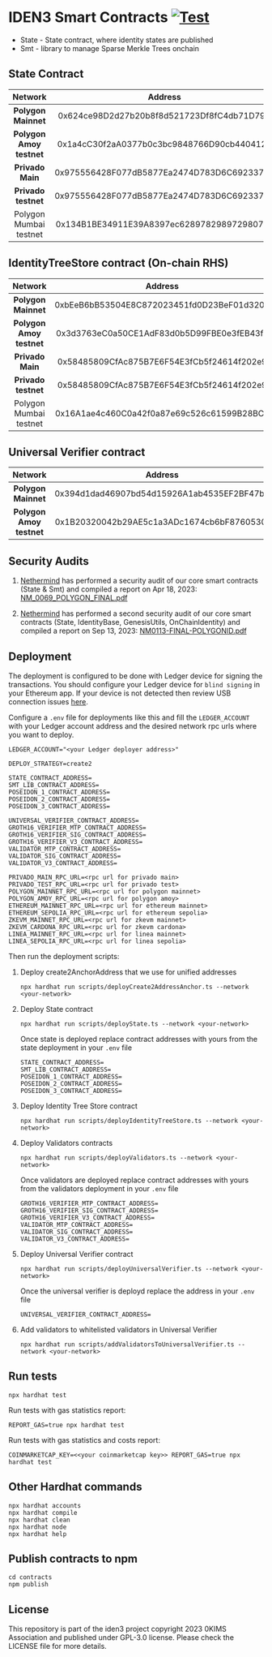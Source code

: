 # IDEN3 Smart Contracts [![Test](https://github.com/iden3/contracts/workflows/Tests/badge.svg)](https://github.com/iden3/contracts/actions?query=workflow%3ATests)

- State - State contract, where identity states are published
- Smt - library to manage Sparse Merkle Trees onchain

## State Contract

|        Network             |     Address                                |
|:--------------------------:|:------------------------------------------:|
| **Polygon Mainnet**        | 0x624ce98D2d27b20b8f8d521723Df8fC4db71D79D |
| **Polygon Amoy testnet**   | 0x1a4cC30f2aA0377b0c3bc9848766D90cb4404124 |
| **Privado Main**           | 0x975556428F077dB5877Ea2474D783D6C69233742 |
| **Privado testnet**        | 0x975556428F077dB5877Ea2474D783D6C69233742 |
| Polygon Mumbai testnet     | 0x134B1BE34911E39A8397ec6289782989729807a4 |

## IdentityTreeStore contract (On-chain RHS)

|        Network             |     Address                                |
|:--------------------------:|:------------------------------------------:|
| **Polygon Mainnet**        | 0xbEeB6bB53504E8C872023451fd0D23BeF01d320B |
| **Polygon Amoy testnet**   | 0x3d3763eC0a50CE1AdF83d0b5D99FBE0e3fEB43fb |
| **Privado Main**           | 0x58485809CfAc875B7E6F54E3fCb5f24614f202e9 |
| **Privado testnet**        | 0x58485809CfAc875B7E6F54E3fCb5f24614f202e9 |
| Polygon Mumbai testnet     | 0x16A1ae4c460C0a42f0a87e69c526c61599B28BC9 |


## Universal Verifier contract

|        Network             |     Address                                |
|:--------------------------:|:------------------------------------------:|
| **Polygon Mainnet**        | 0x394d1dad46907bd54d15926A1ab4535EF2BF47b1 |
| **Polygon Amoy testnet**   | 0x1B20320042b29AE5c1a3ADc1674cb6bF8760530f |

## Security Audits

1. [Nethermind](https://nethermind.io/smart-contracts-audits/) has performed a security audit of our core smart contracts (State & Smt) and compiled a report on Apr 18, 2023: 
   [NM_0069_POLYGON_FINAL.pdf](https://iden3-circuits-bucket.s3.eu-west-1.amazonaws.com/audit_reports/NM_0069_POLYGON_FINAL.pdf)

2. [Nethermind](https://nethermind.io/smart-contracts-audits/) has performed a second security audit of our core smart contracts (State, IdentityBase, GenesisUtils, OnChainIdentity) and compiled a report on Sep 13, 2023:
   [NM0113-FINAL-POLYGONID.pdf](https://iden3-circuits-bucket.s3.eu-west-1.amazonaws.com/audit_reports/NM0113-FINAL-POLYGONID.pdf)

## Deployment

The deployment is configured to be done with Ledger device for signing the transactions.
You should configure your Ledger device for `blind signing` in your Ethereum app.
If your device is not detected then review USB connection issues [here](https://support.ledger.com/article/115005165269-zd).

Configure a `.env` file for deployments like this and fill the `LEDGER_ACCOUNT` with your Ledger account address and the desired network rpc urls where you want to deploy.
```
LEDGER_ACCOUNT="<your Ledger deployer address>"

DEPLOY_STRATEGY=create2

STATE_CONTRACT_ADDRESS=
SMT_LIB_CONTRACT_ADDRESS=
POSEIDON_1_CONTRACT_ADDRESS=
POSEIDON_2_CONTRACT_ADDRESS=
POSEIDON_3_CONTRACT_ADDRESS=

UNIVERSAL_VERIFIER_CONTRACT_ADDRESS=
GROTH16_VERIFIER_MTP_CONTRACT_ADDRESS=
GROTH16_VERIFIER_SIG_CONTRACT_ADDRESS=
GROTH16_VERIFIER_V3_CONTRACT_ADDRESS=
VALIDATOR_MTP_CONTRACT_ADDRESS=
VALIDATOR_SIG_CONTRACT_ADDRESS=
VALIDATOR_V3_CONTRACT_ADDRESS=

PRIVADO_MAIN_RPC_URL=<rpc url for privado main>
PRIVADO_TEST_RPC_URL=<rpc url for privado test>
POLYGON_MAINNET_RPC_URL=<rpc url for polygon mainnet>
POLYGON_AMOY_RPC_URL=<rpc url for polygon amoy>
ETHEREUM_MAINNET_RPC_URL=<rpc url for ethereum mainnet>
ETHEREUM_SEPOLIA_RPC_URL=<rpc url for ethereum sepolia>
ZKEVM_MAINNET_RPC_URL=<rpc url for zkevm mainnet>
ZKEVM_CARDONA_RPC_URL=<rpc url for zkevm cardona>
LINEA_MAINNET_RPC_URL=<rpc url for linea mainnet>
LINEA_SEPOLIA_RPC_URL=<rpc url for linea sepolia>

```


Then run the deployment scripts:

1. Deploy create2AnchorAddress that we use for unified addresses
   ```shell
   npx hardhat run scripts/deployCreate2AddressAnchor.ts --network <your-network>
   ```
2. Deploy State contract
   ```shell
   npx hardhat run scripts/deployState.ts --network <your-network>
   ```
   Once state is deployed replace contract addresses with yours from the state deployment in your `.env` file
   ```
   STATE_CONTRACT_ADDRESS=
   SMT_LIB_CONTRACT_ADDRESS=
   POSEIDON_1_CONTRACT_ADDRESS=
   POSEIDON_2_CONTRACT_ADDRESS=
   POSEIDON_3_CONTRACT_ADDRESS=
   ```

3. Deploy Identity Tree Store contract
   ```
   npx hardhat run scripts/deployIdentityTreeStore.ts --network <your-network>
   ```
4. Deploy Validators contracts
   ```
   npx hardhat run scripts/deployValidators.ts --network <your-network>
   ```
   Once validators are deployed replace contract addresses with yours from the validators deployment in your `.env` file
   ```
   GROTH16_VERIFIER_MTP_CONTRACT_ADDRESS=
   GROTH16_VERIFIER_SIG_CONTRACT_ADDRESS=
   GROTH16_VERIFIER_V3_CONTRACT_ADDRESS=
   VALIDATOR_MTP_CONTRACT_ADDRESS=
   VALIDATOR_SIG_CONTRACT_ADDRESS=
   VALIDATOR_V3_CONTRACT_ADDRESS=
   ```
5. Deploy Universal Verifier contract
   ```
   npx hardhat run scripts/deployUniversalVerifier.ts --network <your-network>
   ```
   Once the universal verifier is deployd replace the address in your `.env` file
   ```
   UNIVERSAL_VERIFIER_CONTRACT_ADDRESS=
   ```
6. Add validators to whitelisted validators in Universal Verifier
   ```
   npx hardhat run scripts/addValidatorsToUniversalVerifier.ts --network <your-network>
   ```

## Run tests

```shell
npx hardhat test
```

Run tests with gas statistics report:

```shell
REPORT_GAS=true npx hardhat test 
```

Run tests with gas statistics and costs report:

```shell
COINMARKETCAP_KEY=<<your coinmarketcap key>> REPORT_GAS=true npx hardhat test 
```

## Other Hardhat commands

```shell
npx hardhat accounts
npx hardhat compile
npx hardhat clean
npx hardhat node
npx hardhat help
```

## Publish contracts to npm

```shell
cd contracts
npm publish
```

## License

This repository is part of the iden3 project copyright 2023 0KIMS Association and published under GPL-3.0 license. Please check the LICENSE file for more details.
